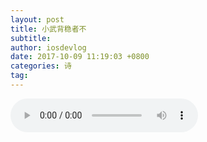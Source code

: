 ```yaml
---
layout: post
title: 小武背稳者不
subtitle: 
author: iosdevlog
date: 2017-10-09 11:19:03 +0800
categories: 诗
tag: 
---
```


<audio controls="controls">
    <source src="https://firebasestorage.googleapis.com/v0/b/growth15-a8c59.appspot.com/o/2017%2F10%2F07%2F%E5%AF%BB%E9%9A%90%E8%80%85%E4%B8%8D%E9%81%87.mp3?alt=media&token=a0322c85-ddf3-46be-807f-c8e4a88f3b89" type="audio/mpeg" />
您的浏览器不支持播放音频
</audio>
